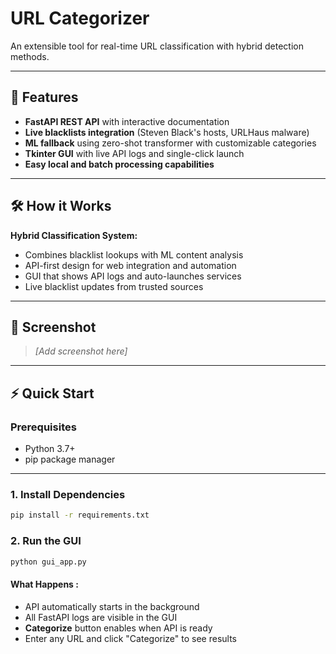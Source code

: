 # URL Categorizer

An extensible tool for real-time URL classification with hybrid detection methods.

---

## 🚀 Features

- **FastAPI REST API** with interactive documentation  
- **Live blacklists integration** (Steven Black's hosts, URLHaus malware)  
- **ML fallback** using zero-shot transformer with customizable categories  
- **Tkinter GUI** with live API logs and single-click launch  
- **Easy local and batch processing capabilities**

---

## 🛠️ How it Works

**Hybrid Classification System:**
- Combines blacklist lookups with ML content analysis  
- API-first design for web integration and automation  
- GUI that shows API logs and auto-launches services  
- Live blacklist updates from trusted sources

---

## 📸 Screenshot

> _[Add screenshot here]_  

---

## ⚡ Quick Start

### Prerequisites

- Python 3.7+
- pip package manager

---

### 1. Install Dependencies

```bash
pip install -r requirements.txt
```

### 2. Run the GUI

```bash
python gui_app.py
```

#### What Happens : 
- API automatically starts in the background 
- All FastAPI logs are visible in the GUI  
- **Categorize** button enables when API is ready  
- Enter any URL and click "Categorize" to see results



